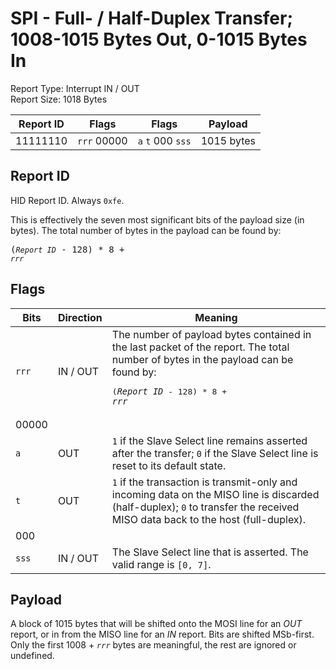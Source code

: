 
# SPI - Full- / Half-Duplex Transfer; 1008-1015 Bytes Out, 0-1015 Bytes In
Report Type: Interrupt IN / OUT<br />
Report Size: 1018 Bytes

| Report ID | Flags | Flags | Payload |
|-----------|-------|-------|---------|
| 11111110 | `rrr`&nbsp;00000 | `a`&nbsp;`t`&nbsp;000&nbsp;`sss` | 1015 bytes |

## Report ID
HID Report ID.  Always `0xfe`.

This is effectively the seven most significant bits of the payload size (in bytes).  The total number of bytes in the payload can be found by: <pre>(*`Report ID`* - 128) * 8 + *`rrr`*</pre>

## Flags

| Bits  | Direction | Meaning |
|-------|-----------|---------|
| `rrr` | IN / OUT  | The number of payload bytes contained in the last packet of the report.  The total number of bytes in the payload can be found by: <pre>(*`Report ID`* - 128) * 8 + *`rrr`*</pre> |
| 00000 |          |                                                                       |
| `a`   | OUT      | `1` if the Slave Select line remains asserted after the transfer; `0` if the Slave Select line is reset to its default state. |
| `t`   | OUT      | `1` if the transaction is transmit-only and incoming data on the MISO line is discarded (half-duplex); `0` to transfer the received MISO data back to the host (full-duplex). |
| 000   |          |                                                                       |
| `sss` | IN / OUT | The Slave Select line that is asserted.  The valid range is `[0, 7]`. |

## Payload
A block of 1015 bytes that will be shifted onto the MOSI line for an *OUT* report, or in from the MISO line for an *IN* report.  Bits are shifted MSb-first.  Only the first 1008 + *`rrr`* bytes are meaningful, the rest are ignored or undefined.
